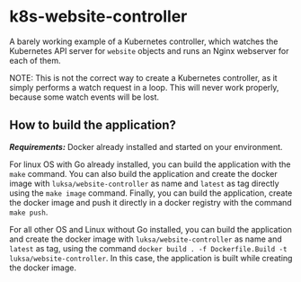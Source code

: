 # k8s-website-controller
A barely working example of a Kubernetes controller, which watches the Kubernetes API server for `website` objects and runs an Nginx webserver for each of them. 

NOTE: This is not the correct way to create a Kubernetes controller, as it simply performs a watch request in a loop. This will never work properly, because some watch events will be lost. 

## How to build the application?

***Requirements:*** Docker already installed and started on your environment.

For linux OS with Go already installed, you can build the application with the `make` command. You can also build the application and create the docker image with `luksa/website-controller` as name and `latest` as tag directly using the `make image` command. Finally, you can build the application, create the docker image and push it directly in a docker registry with the command `make push`.


For all other OS and Linux without Go installed, you can build the application and create the docker image with `luksa/website-controller` as name and `latest` as tag, using the command `docker build . -f Dockerfile.Build -t luksa/website-controller`. In this case, the application is built while creating the docker image.
